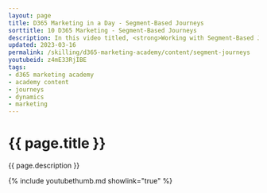 ```yaml
---
layout: page
title: D365 Marketing in a Day - Segment-Based Journeys
sorttitle: 10 D365 Marketing - Segment-Based Journeys
description: In this video titled, <strong>Working with Segment-Based Journeys</strong>, you will create a journey based upon the segment you created in the previous video titled <strong> Segments</strong>. Marketers leverage segment-based journeys to create outbound journeys such as sending out announcements or a delivering a nurture campaign. In this video you will create a simple, segment-based journey to your customers from a specific segment.
updated: 2023-03-16
permalink: /skilling/d365-marketing-academy/content/segment-journeys
youtubeid: z4mE33RjIBE
tags: 
- d365 marketing academy
- academy content
- journeys
- dynamics
- marketing
---
```


# {{ page.title }}

{{ page.description }}

{% include youtubethumb.md showlink="true" %}
